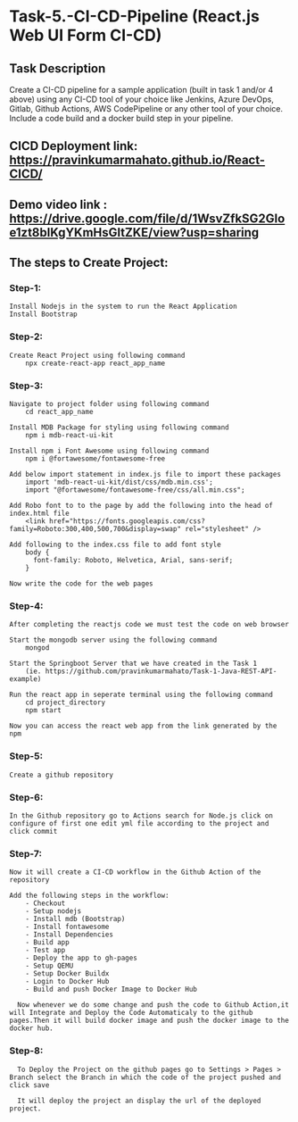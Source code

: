 # Task-5.-CI-CD-Pipeline (React.js Web UI Form CI-CD)

## Task Description
Create a CI-CD pipeline for a sample application (built in task 1 and/or 4 above) using any CI-CD tool of your choice like Jenkins, Azure DevOps, Gitlab, Github Actions, AWS CodePipeline or any other tool of your choice. Include a code build and a docker build step in your pipeline.

## CICD Deployment link: https://pravinkumarmahato.github.io/React-CICD/
## Demo video link : https://drive.google.com/file/d/1WsvZfkSG2Gloe1zt8blKgYKmHsGltZKE/view?usp=sharing

## The steps to Create Project:
### Step-1:
    Install Nodejs in the system to run the React Application
    Install Bootstrap
### Step-2:
    Create React Project using following command
        npx create-react-app react_app_name
### Step-3:
    Navigate to project folder using following command
        cd react_app_name
        
    Install MDB Package for styling using following command
        npm i mdb-react-ui-kit
        
    Install npm i Font Awesome using following command
        npm i @fortawesome/fontawesome-free
        
    Add below import statement in index.js file to import these packages
        import 'mdb-react-ui-kit/dist/css/mdb.min.css';
        import "@fortawesome/fontawesome-free/css/all.min.css";
        
    Add Robo font to to the page by add the following into the head of index.html file
        <link href="https://fonts.googleapis.com/css?family=Roboto:300,400,500,700&display=swap" rel="stylesheet" />
        
    Add following to the index.css file to add font style
        body {
          font-family: Roboto, Helvetica, Arial, sans-serif;
        }
        
    Now write the code for the web pages 
### Step-4:
    After completing the reactjs code we must test the code on web browser
    
    Start the mongodb server using the following command
        mongod
        
    Start the Springboot Server that we have created in the Task 1 
        (ie. https://github.com/pravinkumarmahato/Task-1-Java-REST-API-example)
        
    Run the react app in seperate terminal using the following command
        cd project_directory
        npm start
        
    Now you can access the react web app from the link generated by the npm

### Step-5:
    Create a github repository
### Step-6:
    In the Github repository go to Actions search for Node.js click on configure of first one edit yml file according to the project and click commit
### Step-7:
    Now it will create a CI-CD workflow in the Github Action of the repository
  
    Add the following steps in the workflow:
        - Checkout
        - Setup nodejs
        - Install mdb (Bootstrap)
        - Install fontawesome
        - Install Dependencies
        - Build app
        - Test app
        - Deploy the app to gh-pages
        - Setup QEMU
        - Setup Docker Buildx
        - Login to Docker Hub
        - Build and push Docker Image to Docker Hub
    
      Now whenever we do some change and push the code to Github Action,it will Integrate and Deploy the Code Automaticaly to the github pages.Then it will build docker image and push the docker image to the docker hub.
### Step-8:
      To Deploy the Project on the github pages go to Settings > Pages > Branch select the Branch in which the code of the project pushed and click save
  
      It will deploy the project an display the url of the deployed project.
